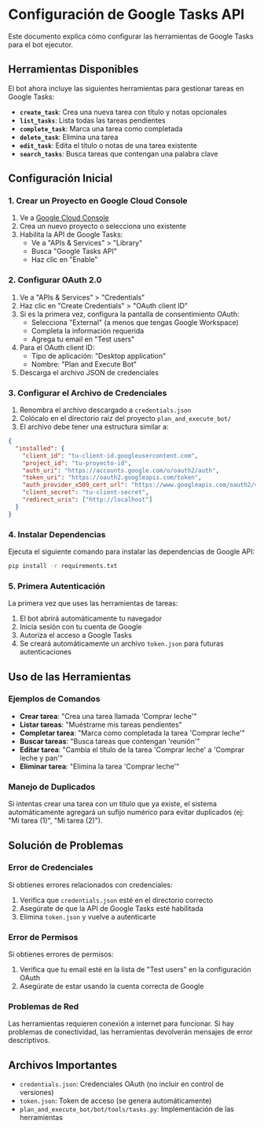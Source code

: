 # Configuración de Google Tasks API

Este documento explica cómo configurar las herramientas de Google Tasks para el bot ejecutor.

## Herramientas Disponibles

El bot ahora incluye las siguientes herramientas para gestionar tareas en Google Tasks:

- **`create_task`**: Crea una nueva tarea con título y notas opcionales
- **`list_tasks`**: Lista todas las tareas pendientes
- **`complete_task`**: Marca una tarea como completada
- **`delete_task`**: Elimina una tarea
- **`edit_task`**: Edita el título o notas de una tarea existente
- **`search_tasks`**: Busca tareas que contengan una palabra clave

## Configuración Inicial

### 1. Crear un Proyecto en Google Cloud Console

1. Ve a [Google Cloud Console](https://console.cloud.google.com/)
2. Crea un nuevo proyecto o selecciona uno existente
3. Habilita la API de Google Tasks:
   - Ve a "APIs & Services" > "Library"
   - Busca "Google Tasks API"
   - Haz clic en "Enable"

### 2. Configurar OAuth 2.0

1. Ve a "APIs & Services" > "Credentials"
2. Haz clic en "Create Credentials" > "OAuth client ID"
3. Si es la primera vez, configura la pantalla de consentimiento OAuth:
   - Selecciona "External" (a menos que tengas Google Workspace)
   - Completa la información requerida
   - Agrega tu email en "Test users"
4. Para el OAuth client ID:
   - Tipo de aplicación: "Desktop application"
   - Nombre: "Plan and Execute Bot"
5. Descarga el archivo JSON de credenciales

### 3. Configurar el Archivo de Credenciales

1. Renombra el archivo descargado a `credentials.json`
2. Colócalo en el directorio raíz del proyecto `plan_and_execute_bot/`
3. El archivo debe tener una estructura similar a:

```json
{
  "installed": {
    "client_id": "tu-client-id.googleusercontent.com",
    "project_id": "tu-proyecto-id",
    "auth_uri": "https://accounts.google.com/o/oauth2/auth",
    "token_uri": "https://oauth2.googleapis.com/token",
    "auth_provider_x509_cert_url": "https://www.googleapis.com/oauth2/v1/certs",
    "client_secret": "tu-client-secret",
    "redirect_uris": ["http://localhost"]
  }
}
```

### 4. Instalar Dependencias

Ejecuta el siguiente comando para instalar las dependencias de Google API:

```bash
pip install -r requirements.txt
```

### 5. Primera Autenticación

La primera vez que uses las herramientas de tareas:

1. El bot abrirá automáticamente tu navegador
2. Inicia sesión con tu cuenta de Google
3. Autoriza el acceso a Google Tasks
4. Se creará automáticamente un archivo `token.json` para futuras autenticaciones

## Uso de las Herramientas

### Ejemplos de Comandos

- **Crear tarea**: "Crea una tarea llamada 'Comprar leche'"
- **Listar tareas**: "Muéstrame mis tareas pendientes"
- **Completar tarea**: "Marca como completada la tarea 'Comprar leche'"
- **Buscar tareas**: "Busca tareas que contengan 'reunión'"
- **Editar tarea**: "Cambia el título de la tarea 'Comprar leche' a 'Comprar leche y pan'"
- **Eliminar tarea**: "Elimina la tarea 'Comprar leche'"

### Manejo de Duplicados

Si intentas crear una tarea con un título que ya existe, el sistema automáticamente agregará un sufijo numérico para evitar duplicados (ej: "Mi tarea (1)", "Mi tarea (2)").

## Solución de Problemas

### Error de Credenciales

Si obtienes errores relacionados con credenciales:

1. Verifica que `credentials.json` esté en el directorio correcto
2. Asegúrate de que la API de Google Tasks esté habilitada
3. Elimina `token.json` y vuelve a autenticarte

### Error de Permisos

Si obtienes errores de permisos:

1. Verifica que tu email esté en la lista de "Test users" en la configuración OAuth
2. Asegúrate de estar usando la cuenta correcta de Google

### Problemas de Red

Las herramientas requieren conexión a internet para funcionar. Si hay problemas de conectividad, las herramientas devolverán mensajes de error descriptivos.

## Archivos Importantes

- `credentials.json`: Credenciales OAuth (no incluir en control de versiones)
- `token.json`: Token de acceso (se genera automáticamente)
- `plan_and_execute_bot/bot/tools/tasks.py`: Implementación de las herramientas 